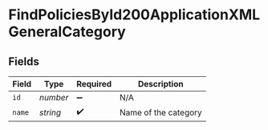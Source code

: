 # FindPoliciesById200ApplicationXMLGeneralCategory


## Fields

| Field                | Type                 | Required             | Description          |
| -------------------- | -------------------- | -------------------- | -------------------- |
| `id`                 | *number*             | :heavy_minus_sign:   | N/A                  |
| `name`               | *string*             | :heavy_check_mark:   | Name of the category |